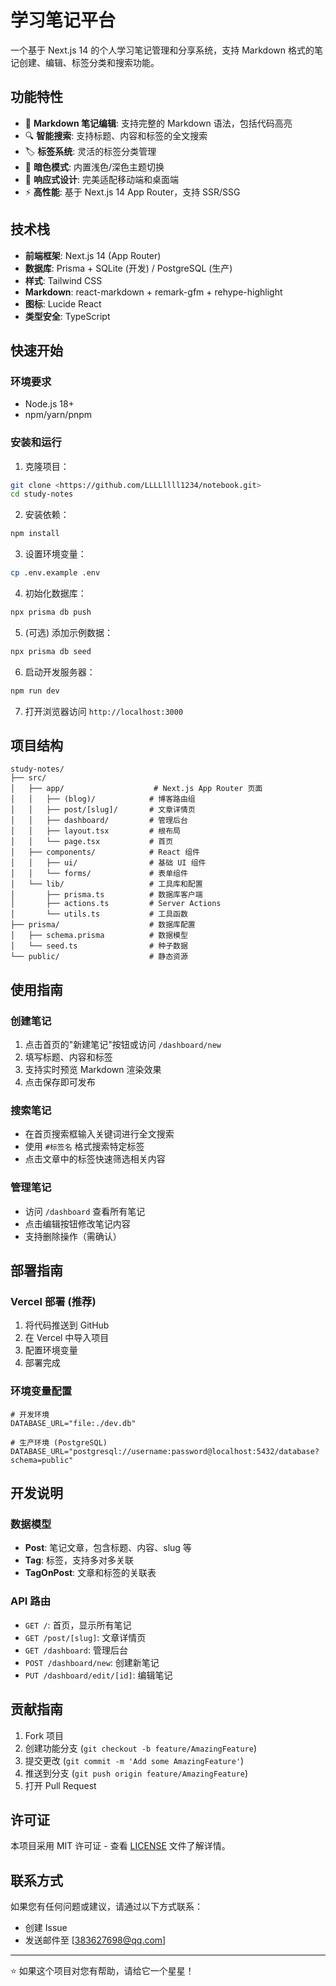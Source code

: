 # 学习笔记平台

一个基于 Next.js 14 的个人学习笔记管理和分享系统，支持 Markdown 格式的笔记创建、编辑、标签分类和搜索功能。

## 功能特性

- 📝 **Markdown 笔记编辑**: 支持完整的 Markdown 语法，包括代码高亮
- 🔍 **智能搜索**: 支持标题、内容和标签的全文搜索
- 🏷️ **标签系统**: 灵活的标签分类管理
- 🌙 **暗色模式**: 内置浅色/深色主题切换
- 📱 **响应式设计**: 完美适配移动端和桌面端
- ⚡ **高性能**: 基于 Next.js 14 App Router，支持 SSR/SSG

## 技术栈

- **前端框架**: Next.js 14 (App Router)
- **数据库**: Prisma + SQLite (开发) / PostgreSQL (生产)
- **样式**: Tailwind CSS
- **Markdown**: react-markdown + remark-gfm + rehype-highlight
- **图标**: Lucide React
- **类型安全**: TypeScript

## 快速开始

### 环境要求

- Node.js 18+
- npm/yarn/pnpm

### 安装和运行

1. 克隆项目：
```bash
git clone <https://github.com/LLLLllll1234/notebook.git>
cd study-notes
```

2. 安装依赖：
```bash
npm install
```

3. 设置环境变量：
```bash
cp .env.example .env
```

4. 初始化数据库：
```bash
npx prisma db push
```

5. (可选) 添加示例数据：
```bash
npx prisma db seed
```

6. 启动开发服务器：
```bash
npm run dev
```

7. 打开浏览器访问 `http://localhost:3000`

## 项目结构

```
study-notes/
├── src/
│   ├── app/                    # Next.js App Router 页面
│   │   ├── (blog)/            # 博客路由组
│   │   ├── post/[slug]/       # 文章详情页
│   │   ├── dashboard/         # 管理后台
│   │   ├── layout.tsx         # 根布局
│   │   └── page.tsx           # 首页
│   ├── components/            # React 组件
│   │   ├── ui/                # 基础 UI 组件
│   │   └── forms/             # 表单组件
│   └── lib/                   # 工具库和配置
│       ├── prisma.ts          # 数据库客户端
│       ├── actions.ts         # Server Actions
│       └── utils.ts           # 工具函数
├── prisma/                    # 数据库配置
│   ├── schema.prisma          # 数据模型
│   └── seed.ts                # 种子数据
└── public/                    # 静态资源
```

## 使用指南

### 创建笔记

1. 点击首页的"新建笔记"按钮或访问 `/dashboard/new`
2. 填写标题、内容和标签
3. 支持实时预览 Markdown 渲染效果
4. 点击保存即可发布

### 搜索笔记

- 在首页搜索框输入关键词进行全文搜索
- 使用 `#标签名` 格式搜索特定标签
- 点击文章中的标签快速筛选相关内容

### 管理笔记

- 访问 `/dashboard` 查看所有笔记
- 点击编辑按钮修改笔记内容
- 支持删除操作（需确认）

## 部署指南

### Vercel 部署 (推荐)

1. 将代码推送到 GitHub
2. 在 Vercel 中导入项目
3. 配置环境变量
4. 部署完成

### 环境变量配置

```env
# 开发环境
DATABASE_URL="file:./dev.db"

# 生产环境 (PostgreSQL)
DATABASE_URL="postgresql://username:password@localhost:5432/database?schema=public"
```

## 开发说明

### 数据模型

- **Post**: 笔记文章，包含标题、内容、slug 等
- **Tag**: 标签，支持多对多关联
- **TagOnPost**: 文章和标签的关联表

### API 路由

- `GET /`: 首页，显示所有笔记
- `GET /post/[slug]`: 文章详情页
- `GET /dashboard`: 管理后台
- `POST /dashboard/new`: 创建新笔记
- `PUT /dashboard/edit/[id]`: 编辑笔记

## 贡献指南

1. Fork 项目
2. 创建功能分支 (`git checkout -b feature/AmazingFeature`)
3. 提交更改 (`git commit -m 'Add some AmazingFeature'`)
4. 推送到分支 (`git push origin feature/AmazingFeature`)
5. 打开 Pull Request

## 许可证

本项目采用 MIT 许可证 - 查看 [LICENSE](LICENSE) 文件了解详情。

## 联系方式

如果您有任何问题或建议，请通过以下方式联系：

- 创建 Issue
- 发送邮件至 [383627698@qq.com]

---

⭐ 如果这个项目对您有帮助，请给它一个星星！
